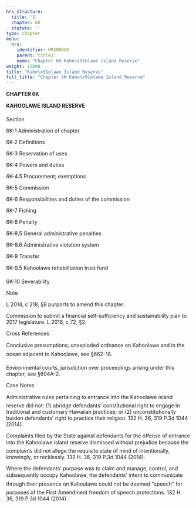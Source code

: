 ```yaml
---
hrs_structure:
  title: '1'
  chapter: 6K
  statute: ''
type: chapter
menu:
  hrs:
    identifier: HRS0006K
    parent: title1
    name: "Chapter 6K Kaho\x91olawe Island Reserve"
weight: 13000
title: "Kaho\x91olawe Island Reserve"
full_title: "Chapter 6K Kaho\x91olawe Island Reserve"
---
```

**CHAPTER 6K**

**KAHO****OLAWE ISLAND RESERVE**

Section

6K-1 Administration of chapter

6K-2 Definitions

6K-3 Reservation of uses

6K-4 Powers and duties

6K-4.5 Procurement; exemptions

6K-5 Commission

6K-6 Responsibilities and duties of the commission

6K-7 Fishing

6K-8 Penalty

6K-8.5 General administrative penalties

6K-8.6 Administrative violation system

6K-9 Transfer

6K-9.5 Kahoolawe rehabilitation trust fund

6K-10 Severability

Note

L 2014, c 218, §8 purports to amend this chapter.

Commission to submit a financial self-sufficiency and sustainability plan to 2017 legislature. L 2016, c 72, §2.

Cross References

Conclusive presumptions; unexploded ordnance on Kahoolawe and in the ocean adjacent to Kahoolawe, see §662-18.

Environmental courts, jurisdiction over proceedings arising under this chapter, see §604A-2.

Case Notes

Administrative rules pertaining to entrance into the Kahoolawe island reserve did not: (1) abridge defendants' constitutional right to engage in traditional and customary Hawaiian practices; or (2) unconstitutionally burden defendants' right to practice their religion. 132 H. 36, 319 P.3d 1044 (2014).

Complaints filed by the State against defendants for the offense of entrance into the Kahoolawe island reserve dismissed without prejudice because the complaints did not allege the requisite state of mind of intentionally, knowingly, or recklessly. 132 H. 36, 319 P.3d 1044 (2014).

Where the defendants' purpose was to claim and manage, control, and subsequently occupy Kahoolawe, the defendants' intent to communicate through their presence on Kahoolawe could not be deemed "speech" for purposes of the First Amendment freedom of speech protections. 132 H. 36, 319 P.3d 1044 (2014).